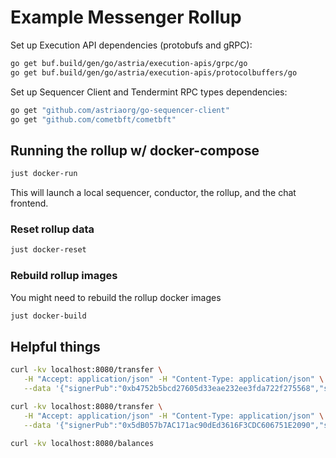# Example Messenger Rollup
Set up Execution API dependencies (protobufs and gRPC):

```bash
go get buf.build/gen/go/astria/execution-apis/grpc/go
go get buf.build/gen/go/astria/execution-apis/protocolbuffers/go
```

Set up Sequencer Client and Tendermint RPC types dependencies:
```bash
go get "github.com/astriaorg/go-sequencer-client"
go get "github.com/cometbft/cometbft"
```

## Running the rollup w/ docker-compose

```bash
just docker-run
```

This will launch a local sequencer, conductor, the rollup, and the chat frontend.

### Reset rollup data

```bash
just docker-reset
```

### Rebuild rollup images

You might need to rebuild the rollup docker images

```bash
just docker-build
```

## Helpful things
```bash
curl -kv localhost:8080/transfer \
   -H "Accept: application/json" -H "Content-Type: application/json" \
   --data '{"signerPub":"0xb4752b5bcd27605d33eae232ee3fda722f275568","signerPriv":"27f83a5f3a424724f1300f2b165cc5308a7ba5651ad51349e7c1b8ba6fef3753", "to":"0x5dB057b7AC171ac90dEd3616F3CDC606751E2090", "amount":10}'

curl -kv localhost:8080/transfer \
   -H "Accept: application/json" -H "Content-Type: application/json" \
   --data '{"signerPub":"0x5dB057b7AC171ac90dEd3616F3CDC606751E2090","signerPriv":"66afa0574f10d015ffeaa124bdcbde29cdae75735a78ced7a3e5fb3af249061a", "to":"0x99a115368Fe89f179A13D9112911252304d8C77f", "amount":1}'
   
curl -kv localhost:8080/balances
```

